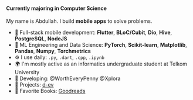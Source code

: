 #### Currently majoring in Computer Science

My name is Abdullah. I build **mobile apps** to solve problems.
- 📱 Full-stack mobile development: **Flutter**, **BLoC/Cubit**, **Dio**, **Hive**, **PostgreSQL**, **NodeJS**
- 🧠 ML Engineering and Data Science: **PyTorch**, **Scikit-learn**, **Matplotlib**, **Pandas**, **Numpy**, **Torchmetrics**
- ⚙️ I use daily: `.py`, `.dart`, `.cpp`, `.ipynb`
- 🌍 I'm mostly active as an informatics undergraduate student at Telkom University
- 🔧 Developing: @WorthEveryPenny @Xplora
- 🚀 Projects: [d-ev](https://d-ev.netlify.app/project)
- 📖 Favorite Books: [Goodreads](https://www.goodreads.com/user/show/150964873-abdullah)
